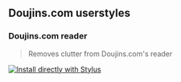 ## Doujins.com userstyles

### Doujins.com reader
> Removes clutter from Doujins.com's reader

[![Install directly with Stylus](https://img.shields.io/badge/Install%20directly%20with-Stylus-00adad.svg)](https://ewasion.github.io/userstyles/doujins.com/reader.user.css)

